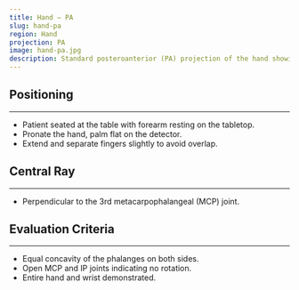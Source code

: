 ```yaml
---
title: Hand — PA
slug: hand-pa
region: Hand
projection: PA
image: hand-pa.jpg
description: Standard posteroanterior (PA) projection of the hand showing the phalanges, metacarpals, and distal radius and ulna.
---
```


## Positioning
---
- Patient seated at the table with forearm resting on the tabletop.
- Pronate the hand, palm flat on the detector.
- Extend and separate fingers slightly to avoid overlap.

## Central Ray
---
- Perpendicular to the 3rd metacarpophalangeal (MCP) joint.

## Evaluation Criteria
---
- Equal concavity of the phalanges on both sides.
- Open MCP and IP joints indicating no rotation.
- Entire hand and wrist demonstrated.
